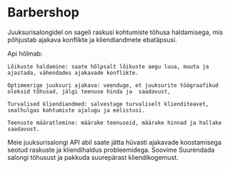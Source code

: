 # Barbershop


Juuksurisalongidel on sageli raskusi kohtumiste tõhusa haldamisega, mis põhjustab ajakava konflikte ja kliendiandmete ebatäpsusi.

Api hõlmab:

    Lõikuste haldamine: saate hõlpsalt lõikuste aegu luua, muuta ja ajastada, vähendades ajakavade konflikte.

    Optimeerige juuksuri ajakava: veenduge, et juuksurite töögraafikud oleksid tõhusad, jälgi teenuse hinda ja  saadavust, 

    Turvalised kliendiandmed: salvestage turvaliselt klienditeavet, sealhulgas kohtumiste ajalugu ja eelistusi.

    Teenuste määratlemine: määrake teenuseid, määrake hinnad ja hallake saadavust.

Meie juuksurisalongi  API abil saate jätta hüvasti ajakavade koostamisega seotud raskuste ja kliendihaldus probleemidega. Soovime Suurendada salongi tõhusust ja pakkuda suurepärast kliendikogemust.
